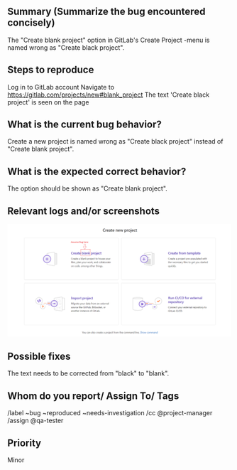 
## Summary (Summarize the bug encountered concisely)

The "Create blank project" option in GitLab's Create Project -menu is named wrong as "Create black project". 

## Steps to reproduce     

Log in to GitLab account
Navigate to https://gitlab.com/projects/new#blank_project
The text 'Create black project' is seen on the page

## What is the current bug behavior?

Create a new project is named wrong as "Create black project" instead of "Create blank project".     

## What is the expected correct behavior?

The option should be shown as "Create blank project".
     
## Relevant logs and/or screenshots

<img src="Image/Bug_screenshot.png">  

## Possible fixes

The text needs to be corrected from "black" to "blank".

## Whom do you report/ Assign To/ Tags

/label ~bug ~reproduced ~needs-investigation 
/cc @project-manager 
/assign @qa-tester

## Priority

Minor      
